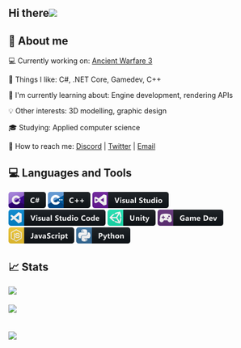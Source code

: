 ## Hi there<img src="https://media.giphy.com/media/hvRJCLFzcasrR4ia7z/giphy.gif" width="25px">

## 📖 About me
💻 Currently working on: [Ancient Warfare 3](https://store.steampowered.com/app/758990/Ancient_Warfare_3/)

🧐 Things I like: C#, .NET Core, Gamedev, C++

🌱 I'm currently learning about: Engine development, rendering APIs

💡 Other interests: 3D modelling, graphic design

🎓 Studying: Applied computer science

💬 How to reach me: [Discord](JNI#3310) | [Twitter](https://twitter.com/jannik_jn) | [Email](janniknickel.info@gmail.com)

<div align="left">
    <h2>💻 Languages and Tools</h2>
    <p align="left">
        <!--Badges from https://github.com/MikeCodesDotNET/ColoredBadges-->
        <img src="./img/ColoredBadges/CSharp.png" height="32" />
        <img src="./img/ColoredBadges/C++.png" height="32" />
        <img src="./img/ColoredBadges/VisualStudio.png" height="32" />
        <img src="./img/ColoredBadges/VisualStudioCode.png" height="32" />
        <img src="./img/ColoredBadges/Unity.png" height="32" />
        <img src="./img/ColoredBadges/Gamedev.png" height="32" />
        <img src="./img/ColoredBadges/JavaScript.png" height="32" />
        <img src="./img/ColoredBadges/Python.png" height="32" />
    </p>
</div>

<div align="left">
    <h2>📈 Stats</h2>
    <div align="left">
        <img src="https://data.jnigames.com/Generated/languageStats_Compact.svg">
    </div>
    <br/>
    <div align="left">
        <img src="https://data.jnigames.com/Generated/commitTimes.svg">
    </div>
    <br/>
    <br/>
    <div align="left">
        <img src="https://data.jnigames.com/Generated/commitDays.svg">
    </div>
</div>
